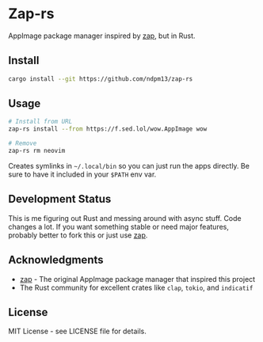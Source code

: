 # Zap-rs

AppImage package manager inspired by [zap](https://github.com/srevinsaju/zap), but in Rust.

## Install

```bash
cargo install --git https://github.com/ndpm13/zap-rs
```

## Usage

```bash
# Install from URL
zap-rs install --from https://f.sed.lol/wow.AppImage wow

# Remove
zap-rs rm neovim
```

Creates symlinks in `~/.local/bin` so you can just run the apps directly. Be sure to have it included in your `$PATH` env var.

## Development Status

This is me figuring out Rust and messing around with async stuff. Code changes a lot. If you want something stable or need major features, probably better to fork this or just use [zap](https://github.com/srevinsaju/zap).

## Acknowledgments

- [zap](https://github.com/srevinsaju/zap) - The original AppImage package manager that inspired this project
- The Rust community for excellent crates like `clap`, `tokio`, and `indicatif`

## License

MIT License - see LICENSE file for details.
